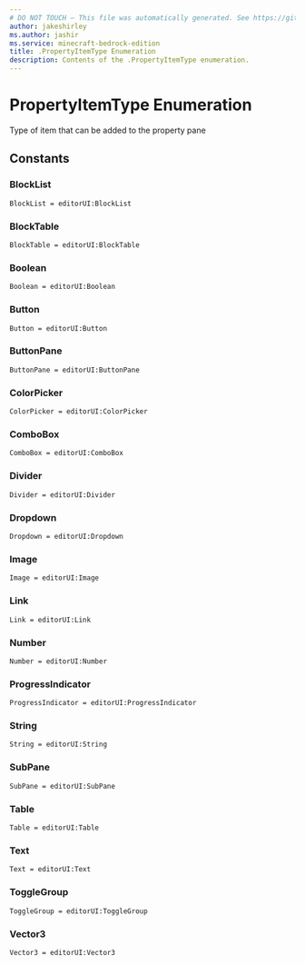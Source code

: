 ```yaml
---
# DO NOT TOUCH — This file was automatically generated. See https://github.com/mojang/minecraftapidocsgenerator to modify descriptions, examples, etc.
author: jakeshirley
ms.author: jashir
ms.service: minecraft-bedrock-edition
title: .PropertyItemType Enumeration
description: Contents of the .PropertyItemType enumeration.
---
```

# PropertyItemType Enumeration

Type of item that can be added to the property pane

## Constants
### **BlockList**
`BlockList = editorUI:BlockList`
### **BlockTable**
`BlockTable = editorUI:BlockTable`
### **Boolean**
`Boolean = editorUI:Boolean`
### **Button**
`Button = editorUI:Button`
### **ButtonPane**
`ButtonPane = editorUI:ButtonPane`
### **ColorPicker**
`ColorPicker = editorUI:ColorPicker`
### **ComboBox**
`ComboBox = editorUI:ComboBox`
### **Divider**
`Divider = editorUI:Divider`
### **Dropdown**
`Dropdown = editorUI:Dropdown`
### **Image**
`Image = editorUI:Image`
### **Link**
`Link = editorUI:Link`
### **Number**
`Number = editorUI:Number`
### **ProgressIndicator**
`ProgressIndicator = editorUI:ProgressIndicator`
### **String**
`String = editorUI:String`
### **SubPane**
`SubPane = editorUI:SubPane`
### **Table**
`Table = editorUI:Table`
### **Text**
`Text = editorUI:Text`
### **ToggleGroup**
`ToggleGroup = editorUI:ToggleGroup`
### **Vector3**
`Vector3 = editorUI:Vector3`
